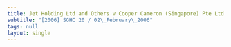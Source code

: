 ```yaml
---
title: Jet Holding Ltd and Others v Cooper Cameron (Singapore) Pte Ltd and Another
subtitle: "[2006] SGHC 20 / 02\_February\_2006"
tags: null
layout: single
---
```



